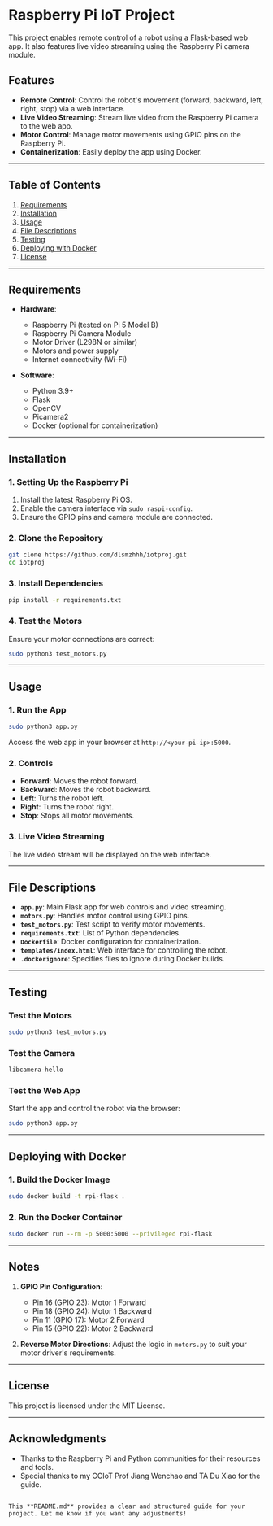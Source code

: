 # Raspberry Pi IoT Project

This project enables remote control of a robot using a Flask-based web app. It also features live video streaming using the Raspberry Pi camera module.

## Features

- **Remote Control**: Control the robot's movement (forward, backward, left, right, stop) via a web interface.
- **Live Video Streaming**: Stream live video from the Raspberry Pi camera to the web app.
- **Motor Control**: Manage motor movements using GPIO pins on the Raspberry Pi.
- **Containerization**: Easily deploy the app using Docker.

---

## Table of Contents

1. [Requirements](#requirements)
2. [Installation](#installation)
3. [Usage](#usage)
4. [File Descriptions](#file-descriptions)
5. [Testing](#testing)
6. [Deploying with Docker](#deploying-with-docker)
7. [License](#license)

---

## Requirements

- **Hardware**:
  - Raspberry Pi (tested on Pi 5 Model B)
  - Raspberry Pi Camera Module
  - Motor Driver (L298N or similar)
  - Motors and power supply
  - Internet connectivity (Wi-Fi)

- **Software**:
  - Python 3.9+
  - Flask
  - OpenCV
  - Picamera2
  - Docker (optional for containerization)

---

## Installation

### 1. Setting Up the Raspberry Pi
1. Install the latest Raspberry Pi OS.
2. Enable the camera interface via `sudo raspi-config`.
3. Ensure the GPIO pins and camera module are connected.

### 2. Clone the Repository
```bash
git clone https://github.com/dlsmzhhh/iotproj.git
cd iotproj
```

### 3. Install Dependencies
```bash
pip install -r requirements.txt
```

### 4. Test the Motors
Ensure your motor connections are correct:
```bash
sudo python3 test_motors.py
```

---

## Usage

### 1. Run the App
```bash
sudo python3 app.py
```
Access the web app in your browser at `http://<your-pi-ip>:5000`.

### 2. Controls
- **Forward**: Moves the robot forward.
- **Backward**: Moves the robot backward.
- **Left**: Turns the robot left.
- **Right**: Turns the robot right.
- **Stop**: Stops all motor movements.

### 3. Live Video Streaming
The live video stream will be displayed on the web interface.

---

## File Descriptions

- **`app.py`**: Main Flask app for web controls and video streaming.
- **`motors.py`**: Handles motor control using GPIO pins.
- **`test_motors.py`**: Test script to verify motor movements.
- **`requirements.txt`**: List of Python dependencies.
- **`Dockerfile`**: Docker configuration for containerization.
- **`templates/index.html`**: Web interface for controlling the robot.
- **`.dockerignore`**: Specifies files to ignore during Docker builds.

---

## Testing

### Test the Motors
```bash
sudo python3 test_motors.py
```

### Test the Camera
```bash
libcamera-hello
```

### Test the Web App
Start the app and control the robot via the browser:
```bash
sudo python3 app.py
```

---

## Deploying with Docker

### 1. Build the Docker Image
```bash
sudo docker build -t rpi-flask .
```

### 2. Run the Docker Container
```bash
sudo docker run --rm -p 5000:5000 --privileged rpi-flask
```

---

## Notes

1. **GPIO Pin Configuration**:
   - Pin 16 (GPIO 23): Motor 1 Forward
   - Pin 18 (GPIO 24): Motor 1 Backward
   - Pin 11 (GPIO 17): Motor 2 Forward
   - Pin 15 (GPIO 22): Motor 2 Backward

2. **Reverse Motor Directions**:
   Adjust the logic in `motors.py` to suit your motor driver's requirements.

---

## License

This project is licensed under the MIT License.

---

## Acknowledgments

- Thanks to the Raspberry Pi and Python communities for their resources and tools.
- Special thanks to my CCIoT Prof Jiang Wenchao and TA Du Xiao for the guide.
```

This **README.md** provides a clear and structured guide for your project. Let me know if you want any adjustments!
